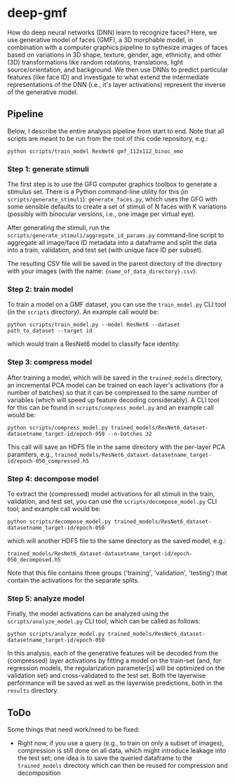 # deep-gmf
How do deep neural networks (DNN) learn to recognize faces? Here, we use generative model of faces (GMF), a 3D morphable model, in combination with a computer graphics pipeline to sythesize images of faces based on variations in 3D shape, texture, gender, age, ethnicity, and other (3D) transformations like random rotations, translations, light source/orientation, and background. We then use DNNs to predict particular features (like face ID) and investigate to what extend the intermediate representations of the DNN (i.e., it's layer activations) represent the inverse of the generative model.

## Pipeline
Below, I describe the entire analysis pipeline from start to end. Note that all scripts
are meant to be run from the root of this code repository, e.g.:

`python scripts/train_model ResNet6 gmf_112x112_binoc_emo`

### Step  1: generate stimuli
The first step is to use the GFG computer graphics toolbox to generate a stimulus set.
There is a Python command-line utility for this (in `scripts/generate_stimuli`): 
`generate_faces.py`, which uses the GFG with some sensible defaults to create a set of
stimuli of N faces with K variations (possibly with binocular versions, i.e., one image
per virtual eye).

After generating the stimuli, run the `scripts/generate_stimuli/aggregate_id_params.py`
command-line script to aggregate all image/face ID metadata into a dataframe and split
the data into a train, validation, and test set (with unique face ID per subset).

The resulting CSV file will be saved in the parent directory of the directory with
your images (with the name: `{name_of_data_directory}.csv`).

### Step 2: train model

To train a model on a GMF dataset, you can use the `train_model.py` CLI tool (in the
`scripts` directory). An example call would be:

`python scripts/train_model.py --model ResNet6 --dataset path_to_dataset --target id`

which would train a ResNet6 model to classify face identity.

### Step 3: compress model

After training a model, which will be saved in the `trained_models` directory, an 
incremental PCA model can be trained on each layer's activations (for a number of batches)
so that it can be compressed to the same number of variables (which will speed up 
feature decoding considerably). A CLI tool for this can be found in `scripts/compress_model.py`
and an example call would be:

`python scripts/compress_model.py trained_models/ResNet6_dataset-datasetname_target-id/epoch-050 --n-batches 32`

This call will save an HDF5 file in the same directory with the per-layer PCA paramters, e.g.,
`trained_models/ResNet6_dataset-datasetname_target-id/epoch-050_compressed.h5`

### Step 4: decompose model

To extract the (compressed) model activations for all stimuli in the train, validation, 
and test set, you can use the `scripts/decompose_model.py` CLI tool; and example call would be:

`python scripts/decompose_model.py trained_models/ResNet6_dataset-datasetname_target-id/epoch-050`

which will another HDF5 file to the same directory as the saved model, e.g.:

`trained_models/ResNet6_dataset-datasetname_target-id/epoch-050_decomposed.h5`

Note that this file contains three groups ('training', 'validation', 'testing') that contain
the activations for the separate splits.

### Step 5: analyze model

Finally, the model activations can be analyzed using the `scripts/analyze_model.py` CLI tool,
which can be called as follows:

`python scripts/analyze_model.py trained_models/ResNet6_dataset-datasetname_target-id/epoch-050`

In this analysis, each of the generative features will be decoded from the (compressed)
layer activations by fitting a model on the train-set (and, for regression models, the 
regularization parameter[s] will be optimized on the validation set) and cross-validated
to the test set. Both the layerwise performance will be saved as well as the layerwise
predictions, both in the `results` directory.

## ToDo
Some things that need work/need to be fixed:

* Right now, if you use a query (e.g., to train on only a subset of images), compression
is still done on all data, which might introduce leakage into the test set; one idea is to
save the queried dataframe to the `trained_models` directory which can then be reused for
compression and decomposition
